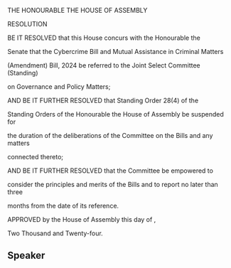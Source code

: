 THE HONOURABLE THE HOUSE OF ASSEMBLY

RESOLUTION

BE  IT  RESOLVED  that  this  House  concurs  with  the  Honourable  the

Senate  that  the  Cybercrime  Bill  and  Mutual  Assistance  in  Criminal  Matters

(Amendment) Bill, 2024 be referred to the Joint Select  Committee (Standing)

on Governance and Policy Matters;

AND  BE  IT  FURTHER  RESOLVED  that  Standing  Order  28(4)  of  the

Standing Orders of the Honourable the House of Assembly be suspended for

the duration of the deliberations of the Committee on the Bills and any matters

connected thereto;

AND BE IT FURTHER RESOLVED that the Committee be empowered to

consider the principles and merits of the Bills and to report no later than three

months from the date of its reference.

APPROVED by the House of Assembly this        day of                                ,

Two Thousand and Twenty-four.

## Speaker

